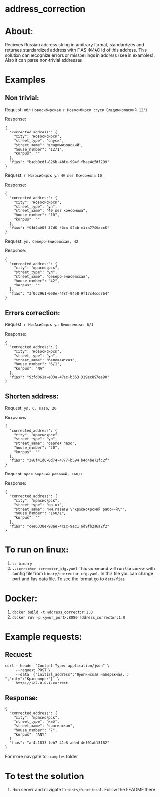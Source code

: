 # address_correction

# About:
Recieves Russian address string in arbitrary format, standardizes and returnes
standardized address with FIAS ФИАС id of this address. This solution can recognize errors
or misspellings in address (see in examples). Also it can parse non-trivial addresses


# Examples

## Non trivial:

Request: `обл Новосибирская г Новосибирск спуск Владимировский 12/1`

Response:
```
{
  "corrected_address": {
    "city": "новосибирск",
    "street_type": "спуск",
    "street_name": "владимировский",
    "house_number": "12/1",
    "korpus": ""
  },
  "fias": "bacb0cdf-826b-4bfe-994f-fbae4c5df299"
}
```


Request: `г Новосибирск ул 40 лет Комсомола 10`

Response:
```
{
  "corrected_address": {
    "city": "новосибирск",
    "street_type": "ул",
    "street_name": "40 лет комсомола",
    "house_number": "10",
    "korpus": ""
  },
  "fias": "9dd8a05f-37d5-43ba-87ab-e1ca7789aec5"
}
```

Request: `ул. Северо-Енисейская, 42`

Response:
```
{
  "corrected_address": {
    "city": "красноярск",
    "street_type": "ул",
    "street_name": "северо-енисейская",
    "house_number": "42",
    "korpus": ""
  },
  "fias": "3f0c2961-0e0e-4f8f-9458-9f17c4dcc764"
}
```

## Errors correction:

Request: `г НовАсибирск ул Беловежская 6/1`

Reaponse:
```
{
  "corrected_address": {
    "city": "новосибирск",
    "street_type": "ул",
    "street_name": "беловежская",
    "house_number": "6/1",
    "korpus": "NA"
  },
  "fias": "92fd061a-e03a-47ac-b363-319ec897ee90"
}
```


## Shorten address:

Request: `ул. С. Лазо, 20`

Response:
```
{
  "corrected_address": {
    "city": "красноярск",
    "street_type": "ул",
    "street_name": "сергея лазо",
    "house_number": "20",
    "korpus": ""
  },
  "fias": "366f41d0-0d74-4777-b594-b4d4be71fc2f"
}
```

Request: `Красноярский рабочий, 160/1`

Response:
```
{
  "corrected_address": {
    "city": "красноярск",
    "street_type": "пр-кт",
    "street_name": "им.газеты \"красноярский рабочий\"",
    "house_number": "160/1",
    "korpus": ""
  },
  "fias": "cee6338e-98ae-4c1c-9ec1-6d9fb2a6a2f2"
}
```

# To run on linux:
1. `cd binary`
2. `./corrector corrector_cfg.yaml`
This command will run the server with config file from `binary/corrector_cfg.yaml`.
In this file you can change port and fias data file. To see the format go to
`data/fias`

# Docker:
1. `docker build -t address_corrector:1.0 .`
2. `docker run -p <your_port>:8080 address_corrector:1.0`


# Example requests:
## Request:
```
curl --header "Content-Type: application/json" \
     --request POST \
     --data '{"initial_address":"Ярыгинская набережная, 7 ","city":"Красноярск"}' \
     http://127.0.0.1/correct
```

## Response:
```
{
  "corrected_address": {
    "city": "красноярск",
    "street_type": "наб",
    "street_name": "ярыгинская",
    "house_number": "7",
    "korpus": "ANY"
  },
  "fias": "af4c1833-feb7-41e8-aded-4ef01ab13182"
}

```

For more navigate to `examples` folder

# To test the solution
1. Run server and navigate to `tests/functional`. Follow the README there
